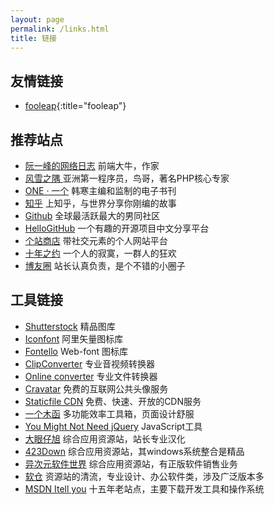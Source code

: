 ```yaml
---
layout: page
permalink: /links.html
title: 链接
---
```


## 友情链接

* [fooleap](https://blog.fooleap.org/){:title="fooleap"}

## 推荐站点

* [阮一峰的网络日志](http://www.ruanyifeng.com/blog) 前端大牛，作家
* [风雪之隅 ](https://www.laruence.com) 亚洲第一程序员，鸟哥，著名PHP核心专家
* [ONE · 一个](https://wufazhuce.com) 韩寒主编和监制的电子书刊
* [知乎](https://www.zhihu.com) 上知乎，与世界分享你刚编的故事
* [Github](https://github.com) 全球最活跃最大的男同社区
* [HelloGitHub](https://hellogithub.com) 一个有趣的开源项目中文分享平台
* [个站商店](https://storeweb.cn) 带社交元素的个人网站平台
* [十年之约](https://www.foreverblog.cn) 一个人的寂寞，一群人的狂欢
* [博友圈](https://www.boyouquan.com/home) 站长认真负责，是个不错的小圈子

## 工具链接

* [Shutterstock](https://www.shutterstock.com) 精品图库
* [Iconfont](http://www.iconfont.cn) 阿里矢量图标库
* [Fontello](http://fontello.com) Web-font 图标库
* [ClipConverter](http://www.clipconverter.cc) 专业音视频转换器
* [Online converter](http://www.online-convert.com) 专业文件转换器
* [Cravatar](https://cravatar.cn) 免费的互联网公共头像服务
* [Staticfile CDN](http://staticfile.org) 免费、快速、开放的CDN服务
* [一个木函](https://ol.woobx.cn) 多功能效率工具箱，页面设计舒服
* [You Might Not Need jQuery](http://youmightnotneedjquery.com) JavaScript工具
* [大眼仔旭](http://www.dayanzai.me) 综合应用资源站，站长专业汉化
* [423Down](https://www.423down.com) 综合应用资源站，其windows系统整合是精品
* [异次元软件世界](https://www.iplaysoft.com) 综合应用资源站，有正版软件销售业务
* [软仓](https://ruancang.net) 资源站的清流，专业设计、办公软件类，涉及广泛版本多
* [MSDN Itell you](https://msdn.itellyou.cn) 十五年老站点，主要下载开发工具和操作系统


